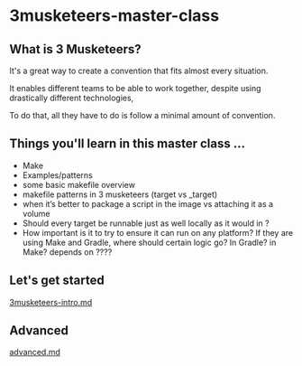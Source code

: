 # 3musketeers-master-class

## What is 3 Musketeers?

It's a great way to create a convention that fits almost every situation.

It enables different teams to be able to work together, despite using drastically different technologies,

To do that, all they have to do is follow a minimal amount of convention.


## Things you'll learn in this master class ...

- Make
- Examples/patterns
- some basic makefile overview
- makefile patterns in 3 musketeers (target vs _target)
- when it’s better to package a script in the image vs attaching it as a volume
- Should every target be runnable just as well locally as it would in <insert specific build server>?
- How important is it to try to ensure it can run on any platform? If they are using Make and Gradle, where should certain logic go?  In Gradle? in Make? depends on ????

## Let's get started

[3musketeers-intro.md](3musketeers-intro.md)

## Advanced

[advanced.md](advanced.md)


